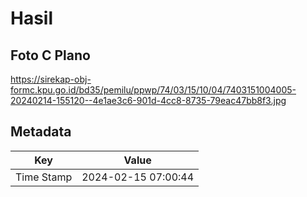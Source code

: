 # Hasil

## Foto C Plano

https://sirekap-obj-formc.kpu.go.id/bd35/pemilu/ppwp/74/03/15/10/04/7403151004005-20240214-155120--4e1ae3c6-901d-4cc8-8735-79eac47bb8f3.jpg


## Metadata

| Key        | Value               |
| ---------- | ------------------- |
| Time Stamp | 2024-02-15 07:00:44 |



